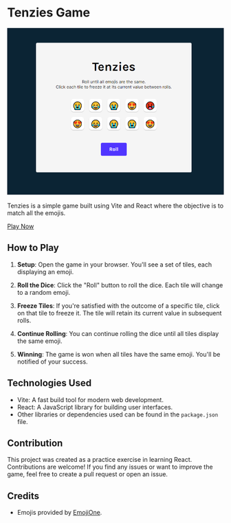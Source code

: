 # Tenzies Game

![Tenzies Game Screenshot](./public/preview.png)

Tenzies is a simple game built using Vite and React where the objective is to match all the emojis.

[Play Now](https://jhean-tenzies.netlify.app/)

## How to Play

1. **Setup**: Open the game in your browser. You'll see a set of tiles, each displaying an emoji.

2. **Roll the Dice**: Click the "Roll" button to roll the dice. Each tile will change to a random emoji.

3. **Freeze Tiles**: If you're satisfied with the outcome of a specific tile, click on that tile to freeze it. The tile will retain its current value in subsequent rolls.

4. **Continue Rolling**: You can continue rolling the dice until all tiles display the same emoji.

5. **Winning**: The game is won when all tiles have the same emoji. You'll be notified of your success.

## Technologies Used

- Vite: A fast build tool for modern web development.
- React: A JavaScript library for building user interfaces.
- Other libraries or dependencies used can be found in the `package.json` file.

## Contribution

This project was created as a practice exercise in learning React. Contributions are welcome! If you find any issues or want to improve the game, feel free to create a pull request or open an issue.

## Credits

- Emojis provided by [EmojiOne](https://emojione.com/).